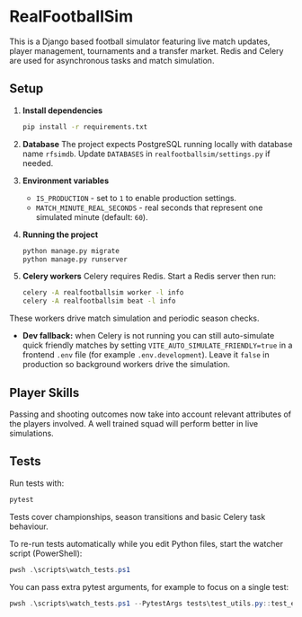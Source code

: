 # RealFootballSim

This is a Django based football simulator featuring live match updates, player management, tournaments and a transfer market. Redis and Celery are used for asynchronous tasks and match simulation.

## Setup

1. **Install dependencies**
   ```bash
   pip install -r requirements.txt
   ```
2. **Database**
   The project expects PostgreSQL running locally with database name `rfsimdb`. Update `DATABASES` in `realfootballsim/settings.py` if needed.

3. **Environment variables**
   - `IS_PRODUCTION` - set to `1` to enable production settings.
   - `MATCH_MINUTE_REAL_SECONDS` - real seconds that represent one simulated minute (default: `60`).

4. **Running the project**
   ```bash
   python manage.py migrate
   python manage.py runserver
   ```

5. **Celery workers**
   Celery requires Redis. Start a Redis server then run:
   ```bash
   celery -A realfootballsim worker -l info
   celery -A realfootballsim beat -l info
   ```

These workers drive match simulation and periodic season checks.

- **Dev fallback:** when Celery is not running you can still auto-simulate quick friendly matches by setting  `VITE_AUTO_SIMULATE_FRIENDLY=true` in a frontend `.env` file (for example `.env.development`). Leave it `false` in production so background workers drive the simulation. 

## Player Skills

Passing and shooting outcomes now take into account relevant attributes of the players involved. A well trained squad will perform better in live simulations.

## Tests

Run tests with:
```bash
pytest
```

Tests cover championships, season transitions and basic Celery task behaviour.

To re-run tests automatically while you edit Python files, start the watcher script (PowerShell):
```powershell
pwsh .\scripts\watch_tests.ps1
```
You can pass extra pytest arguments, for example to focus on a single test:
```powershell
pwsh .\scripts\watch_tests.ps1 --PytestArgs tests\test_utils.py::test_extract_player_id_handles_supported_inputs
```
